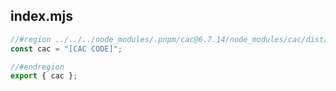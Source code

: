 ## index.mjs

```mjs
//#region ../../../node_modules/.pnpm/cac@6.7.14/node_modules/cac/dist/index.mjs
const cac = "[CAC CODE]";

//#endregion
export { cac };
```
